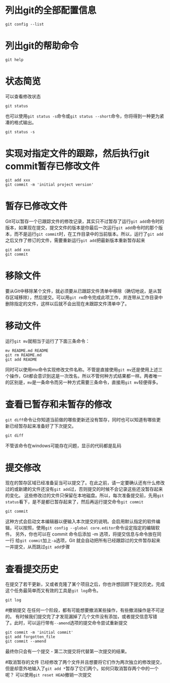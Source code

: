 # 列出git的全部配置信息
```
git config --list
```
		
# 列出git的帮助命令
```
git help
```

# 状态简览
可以查看修改状态
```
git status
```
也可以使用`git status -s`命令或`git status --short`命令，你将得到一种更为紧凑的格式输出。
```
git status -s
``` 

# 实现对指定文件的跟踪，然后执行git commit暂存已修改文件
```
git add xxx
git commit -m 'initial project version'
```

# 暂存已修改文件
Git可以暂存一个已跟踪文件的修改记录，其实只不过暂存了运行`git add`命令时的版本，如果现在提交，提交文件的版本是你最后一次运行`git add`命令时的那个版本，而不是运行`git commit`时，在工作目录中的当前版本。所以，运行了`git add`之后又作了修订的文件，需要重新运行`git add`把最新版本重新暂存起来
```
git add xxx
git commit
```

# 移除文件
要从Git中移除某个文件，就必须要从已跟踪文件清单中移除（确切地说，是从暂存区域移除），然后提交。可以用`git rm`命令完成此项工作，并连带从工作目录中删除指定的文件，这样以后就不会出现在未跟踪文件清单中了。

# 移动文件
运行`git mv`就相当于运行了下面三条命令：
```
mv README.md README
git rm README.md
git add README
```
同时可以使用mv命令实现修改文件名称。不管是直接使用`git mv`还是使用上述三个操作，Git都会意识到这是一次改名，所以不管何种方式结果都一样。两者唯一的区别是，`mv`是一条命令而另一种方式需要三条命令，直接用`git mv`轻便得多。

# 查看已暂存和未暂存的修改
`git diff`命令让你知道当前做的哪些更新还没有暂存，同时也可以知道有哪些更新已经暂存起来准备好了下次提交。
```
git diff
```
不管该命令在windows可能存在问题，显示的代码都是乱码

# 提交修改
现在的暂存区域已经准备妥当可以提交了。在此之前，请一定要确认还有什么修改过的或新建的文件还没有`git add`过，否则提交的时候不会记录这些还没暂存起来的变化。
这些修改过的文件只保留在本地磁盘。所以，每次准备提交前，先用`git status`看下，是不是都已暂存起来了，然后再运行提交命令`git commit`
```
git commit
```
这种方式会启动文本编辑器以便输入本次提交的说明。会启用默认指定的软件编辑，可以按照，使用`git config --global core.editor`命令设定指定的编辑软件。
另外，你也可以在 commit 命令后添加 -m 选项，将提交信息与命令放在同一行
给`git commit`加上`-a`选项，Git 就会自动把所有已经跟踪过的文件暂存起来一并提交，从而跳过`git add`步骤

# 查看提交历史
在提交了若干更新，又或者克隆了某个项目之后，你也许想回顾下提交历史。完成这个任务最简单而又有效的工具是`git log`命令。
```
git log
```

#撤销提交
在任何一个阶段，都有可能想要撤消某些操作，有些撤消操作是不可逆的。
有时候我们提交完了才发现漏掉了几个文件没有添加，或者提交信息写错了。此时，可以运行带有`--amend`选项的提交命令尝试重新提交
```
git commit -m 'initial commit'
git add forgotten_file
git commit --amend
```
最终你只会有一个提交 - 第二次提交将代替第一次提交的结果。

#取消暂存的文件
已经修改了两个文件并且想要将它们作为两次独立的修改提交，但是却意外地输入了`git add *`暂存了它们两个。如何只取消暂存两个中的一个呢？
可以使用`git reset HEAD`撤销一次提交
